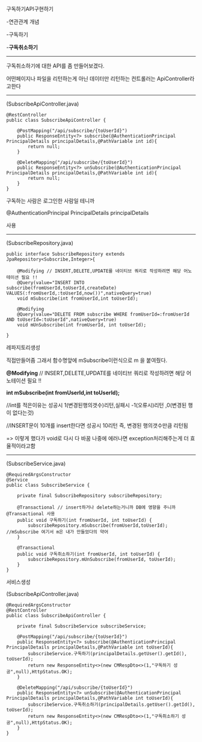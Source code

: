 구독하기API구현하기

-연관관계 개념

-구독하기

-**구독취소하기**

---

구독취소하기에 대한 API를 좀 만들어보겠다.

어떤페이지나 파일을 리턴하는게 아닌 데이터만 리턴하는 컨트롤러는 ApiController라고한다

---

(SubscribeApiController.java)

```
@RestController
public class SubscribeApiController {

	@PostMapping("/api/subscribe/{toUserId}")
	public ResponseEntity<?> subscribe(@AuthenticationPrincipal PrincipalDetails principalDetails,@PathVariable int id){
		return null;
	}

	@DeleteMapping("/api/subscribe/{toUserId}")
	public ResponseEntity<?> unSubscribe(@AuthenticationPrincipal PrincipalDetails principalDetails,@PathVariable int id){
		return null;
	}
}

```

구독하는 사람은 로그인한 사람일 테니까

@AuthenticationPrincipal PrincipalDetails principalDetails

사용

---

(SubscribeRepository.java)

```
public interface SubscribeRepository extends JpaRepository<Subscribe,Integer>{

	@Modifying // INSERT,DELETE,UPDATE를 네이티브 쿼리로 작성하려면 해당 어노테이션 필요 !!
	@Query(value="INSERT INTO subscribe(fromUserId,toUserId,createDate) VALUES(:fromUserId,:toUserId,now())",nativeQuery=true)
	void mSubscribe(int fromUserId,int toUserId);

	@Modifying
	@Query(value="DELETE FROM subscribe WHERE fromUserId=:fromUserId AND toUserId=:toUserId",nativeQuery=true)
	void mUnSubscribe(int fromUserId, int toUserId);

}

```

레파지토리생성

직접만들어줌 그래서 함수명앞에 mSubscribe이런식으로 m 을 붙여줬다.

**@Modifying** // INSERT,DELETE,UPDATE를 네이티브 쿼리로 작성하려면 해당 어노테이션 필요 !!

**int mSubscribe(int fromUserId,int toUserId);**

//int를 적은이유는 성공시 1(변경된행의갯수)리턴,실패시 -1(오류시)리턴 ,0(변경된 행이 없다는것)

//INSERT문이 10개를 insert한다면 성공시 10리턴 즉, 변경된 행의갯수만큼 리턴됨

=> 이렇게 했다가 void로 다시 다 바꿈 나중에 에러나면 exception처리해주는게 더 효율적이라고함

---

(SubscribeService.java)

```
@RequiredArgsConstructor
@Service
public class SubscribeService {

	private final SubscribeRepository subscribeRepository;

	@Transactional // insert하거나 delete하는거니까 DB에 영향을 주니까 @Transactional 사용
	public void 구독하기(int fromUserId, int toUserId) {
		subscribeRepository.mSubscribe(fromUserId,toUserId); //mSubscribe 여기서 m은 내가 만들었다의 약어
	}

	@Transactional
	public void 구독취소하기(int fromUserId, int toUserId) {
		subscribeRepository.mUnSubscribe(fromUserId, toUserId);
	}
}
```

서비스생성

(SubscribeApiController.java)

```
@RequiredArgsConstructor
@RestController
public class SubscribeApiController {

	private final SubscribeService subscribeService;

	@PostMapping("/api/subscribe/{toUserId}")
	public ResponseEntity<?> subscribe(@AuthenticationPrincipal PrincipalDetails principalDetails,@PathVariable int toUserId){
		subscribeService.구독하기(principalDetails.getUser().getId(), toUserId);
		return new ResponseEntity<>(new CMRespDto<>(1,"구독하기 성공",null),HttpStatus.OK);
	}

	@DeleteMapping("/api/subscribe/{toUserId}")
	public ResponseEntity<?> unSubscribe(@AuthenticationPrincipal PrincipalDetails principalDetails,@PathVariable int toUserId){
		subscribeService.구독취소하기(principalDetails.getUser().getId(), toUserId);
		return new ResponseEntity<>(new CMRespDto<>(1,"구독취소하기 성공",null),HttpStatus.OK);
	}
}

```
